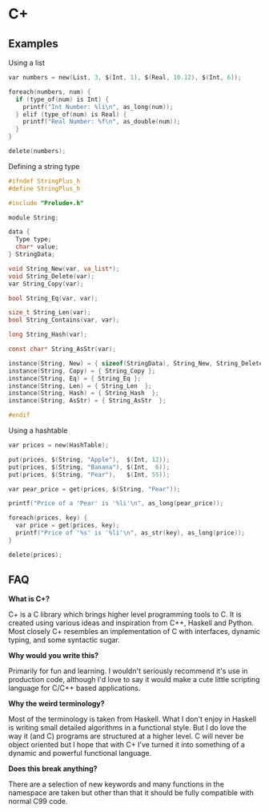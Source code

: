 C+
==

Examples
--------

Using a list

```c
var numbers = new(List, 3, $(Int, 1), $(Real, 10.12), $(Int, 6));

foreach(numbers, num) {
  if (type_of(num) is Int) {
    printf("Int Number: %li\n", as_long(num));
  } elif (type_of(num) is Real) {
    printf("Real Number: %f\n", as_double(num));
  }
}

delete(numbers);
```

Defining a string type

```c
#ifndef StringPlus_h
#define StringPlus_h

#include "Prelude+.h"

module String;

data {
  Type type;
  char* value;
} StringData;

void String_New(var, va_list*);
void String_Delete(var);
var String_Copy(var);

bool String_Eq(var, var);

size_t String_Len(var);
bool String_Contains(var, var);

long String_Hash(var);

const char* String_AsStr(var);

instance(String, New) = { sizeof(StringData), String_New, String_Delete };
instance(String, Copy) = { String_Copy };
instance(String, Eq) = { String_Eq };
instance(String, Len) = { String_Len  };
instance(String, Hash) = { String_Hash  };
instance(String, AsStr) = { String_AsStr  };

#endif
```

Using a hashtable

```c
var prices = new(HashTable);

put(prices, $(String, "Apple"),  $(Int, 12)); 
put(prices, $(String, "Banana"), $(Int,  6)); 
put(prices, $(String, "Pear"),   $(Int, 55)); 

var pear_price = get(prices, $(String, "Pear"));

printf("Price of a 'Pear' is '%li'\n", as_long(pear_price));

foreach(prices, key) {
  var price = get(prices, key);
  printf("Price of '%s' is '%li'\n", as_str(key), as_long(price));
}

delete(prices);
```

FAQ
---

__What is C+?__

C+ is a C library which brings higher level programming tools to C. It is created using various ideas and inspiration from C++, Haskell and Python. Most closely C+ resembles an implementation of C with interfaces, dynamic typing, and some syntactic sugar.

__Why would you write this?__

Primarily for fun and learning. I wouldn't seriously recommend it's use in production code, although I'd love to say it would make a cute little scripting language for C/C++ based applications.

__Why the weird terminology?__

Most of the terminology is taken from Haskell. What I don't enjoy in Haskell is writing small detailed algorithms in a functional style. But I do love the way it (and C) programs are structured at a higher level. C will never be object oriented but I hope that with C+ I've turned it into something of a dynamic and powerful functional language.

__Does this break anything?__

There are a selection of new keywords and many functions in the namespace are taken but other than that it should be fully compatible with normal C99 code.